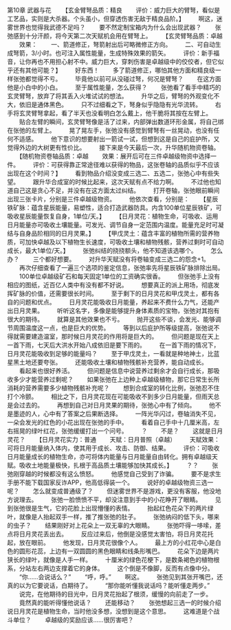 第10章 武器与花
　　【玄金臂弩品质：精良
　　评价：威力巨大的臂弩，看似是工艺品，实则是大杀器。个头虽小，但穿透伤害无敌于精良品阶。】
　　啊这，迷雾世界也觉得我武德不足吗？
　　要不然定制宝箱内为什么会出现武器？
　　张弛感到十分汗颜，将今天第二次天赋机会用在臂弩上。
　　【玄灵臂弩品质：卓越
　　效果：
　　一、箭道修正，弩箭射出后可略微修正方向。
　　二、可自动生成弩箭，3/小时。也可注入属性能量，生成特殊效果的箭矢。
　　评价：新手福音，让你再也不用担心射不中。威力巨大，穿刺伤害是卓越级中的佼佼者，但它似乎还有其他可能？】
　　好东西！
　　多了箭道修正，哪怕其他方面和精良级一样张弛都觉得不亏。
　　毕竟他以前可从没碰过弩，何况是臂弩？
　　在这方面他是小白中的小白。
　　至于属性能量，怎么获得？
　　张弛看了看手中精巧的玄灵臂弩，放弃了将其丢入火堆试试的想法。
　　升华之后，臂弩的外观变化不大，依旧是通体黑色。
　　只不过细看之下，弩身似乎隐隐有光华流转。
　　右手将玄灵臂弩拿起，看了半天也没看明白怎么戴上，他干脆将其按在左臂上。
　　贴合左臂的瞬间，玄灵臂弩像是活了过来，内部弹出数道环形金属，将自己绑在张弛的左臂上。
　　晃了晃左手，张弛没有感觉到臂弩有一丝晃动，也没有任何不适感。
　　他下意识的想要射出一箭试一试，但想到这是自己的庇护所，又觉得外边的大树更有性价比。
　　接下来是今天最后一次，升华随机物资卷轴。
　　【随机物资卷轴品质：卓越
　　效果：展开后可在三件卓越级物资中选择一件。
　　评价：可获得靠正常途径难以获得的物品，这张卷轴的品质似乎不应该出现在这个时间？】
　　看到物品介绍没变成三选二、五选二，张弛心中有些失望。
　　跟升华合成室的时候比起来，这次天赋有点不给力啊。
　　不过他也知道自己这是贪心不足，并没有在这方面太过纠结。
　　打开卷轴，张弛眼前瞬间出现三张卡片，分别是三件卓越级物资。
　　他依次查看，分别是：
　　【星辰铁矿脉：蕴含星辰能量，易塑性，适合打造武器防具。内含100单位星辰铁矿，可吸收星辰能量恢复自身，1单位/天。】
　　【日月灵花：植物生命，可吸收、运用日月能量亦可吸收土壤能量。可发光、调节自身一定范围内温度。能量充足时可凝结与自身品阶相同的日月灵果。】
　　【甲戊灵土：蕴含丰富的植物所需的营养物质，可加快卓越及以下植物生长速度，可吸收土壤和植物残骸，营养过剩时可自动成长，最大1单位/天。】
　　张弛纠结的挠挠额头，他不知道该选哪个。
　　怎么办？
　　三个都好想要。
　　对升华天赋没有将卷轴变成三选二的怨念+1。
　　再次仔细查看了一遍三个选项的鉴定信息，张弛率先将星辰铁矿脉排除出局。
　　100单位卓越级矿石和每天固定1单位的工资确实很香。
　　但张弛手上没有相应的图纸，近百亿人类中有没有都不好说。
　　想要真正的派上用场，彻底发挥矿脉的价值，还需要很长时间。
　　至于剩下的日月灵花和甲戊灵土，都有各自的问题和优点。
　　日月灵花能吸收日月能量，养起来不费什么力气，还能产出日月灵果。
　　听听这名字，多像是能够提升身体素质的宝物，张弛对其抱有很大的期待。
　　就算是其他效果也不亏。
　　抛开这些不谈，会发光、能够调节周围温度这一点，也是巨大的优势。
　　等到以后庇护所等级提高，张弛说不得就需要建造温室，那时候日月灵花的作用将是巨大的。
　　但问题是现在天上一首下雨，七天后大洪水开始八成依旧是要下雨的。
　　在一首下雨的情况下，日月灵花能吸收到足够的能量吗？
　　至于甲戊灵土，一看就是种地神土，比蓝星黑土地还要夸张。
　　还能吸收土壤和植物残骸补充营养，能自动成长。
　　看起来也很好养活。
　　但问题是信息中说营养过剩余才会自行成长，那吸收多少才能营养过剩呢？
　　如果张弛在上边种上卓越级植物，那它日常生长所消耗的营养需要多少植物残骸补充呢？
　　想到合成室的转化比例，张弛忍不住打个冷颤。
　　相比之下，日月灵花现在可能吸收不到多少日月能量，但雨天总是会过去的。
　　再想到自己对日月灵果的期待，张弛心中有了倾向。
　　他不是墨迹的人，心中有了答案之后果断选择。
　　一阵光华闪过，卷轴消失不见，一朵会发光的红色的小花出现在张弛的手中。
　　看着自己手中十几厘米高，左右摇晃的绿叶红花，张弛缓缓打出一个问号。
　　？
　　不是？
　　这就是日月灵花？
　　【日月灵花实力：普通
　　天赋：日月普照（卓越）
　　天赋效果：可将日月能量纳入体内，使其用于成长、攻击、防御、结果。
　　评价：可吸收日月能量成长的植物生命，亦可将体内能量与日月能量自由转化。拥有卓越级天赋。吸收土地能量极快，扎根于高品质土壤能够加快其成长。】
　　？？
　　张弛刚穿越的时候都没有这么愤怒。
　　他感觉自己受到了诈骗。
　　要不是求生手册不能下载国家反诈APP，他高低得装一个。
　　说好的卓越级物资三选一呢？
　　怎么就变成普通级了？
　　但迷雾世界不是游戏，更没有客服，他没地方说理去。
　　张弛一脸愤愤不平，却没注意到手中的小花睁开了眼睛。
　　见到张弛很是生气，它的花脸上出现懵懂的表情。
　　抬起红色花朵下的两片绿叶，就像是人抬起双手一样，推了推张弛的肚子。
　　张弛纳闷的低下头，哪来的虫子？
　　结果刚好对上花朵上一双无辜的大眼睛。
　　张弛吓得一哆嗦，差点将日月灵花丢出去。
　　反应过来后，他倒是没感觉太害怕，将日月灵花托起，放在眼前。
　　他发现，日月灵花很像个人。
　　最上方的小红花中心是白色的圆形花蕊，上边有一双圆圆的黑色眼睛和线条形嘴巴。
　　花朵下边是两片狭长的绿叶，就像是人手一样。
　　十厘米的绿色花梗下，是数条褐色的植物根系，分站左右两边支撑着它的身体。
　　这个倒是不像脚，反而有点像中分。
　　“你……会说话么？”
　　“呼，呼。”
　　啊这。
　　张弛见到其张开嘴巴，还真的以为它要说话，白期待了。
　　“那你能听懂我说话吗？能听懂走两步。”
　　说完，在他期待的目光中，日月灵花抬起了根须，缓慢的向前走了一步。
　　竟然真的能听得懂他说话？
　　还能移动？
　　张弛想起三选一的时候介绍说日月灵花是植物生命，当时他没多想，没想到是这个意思。
　　这难道是个战斗单位？
　　卓越级的奖励应该……很厉害吧？

